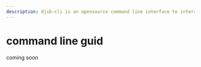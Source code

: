 ```yaml
---
description: djib-cli is an opensource command line interface to interact with djib network
---
```


# command line guid

coming soon
